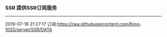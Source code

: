 ### SSR 提供SSR订阅服务
---
2019-07-18 21:27:17 订阅:https://raw.githubusercontent.com/King-1025/server/SSR/DATA
